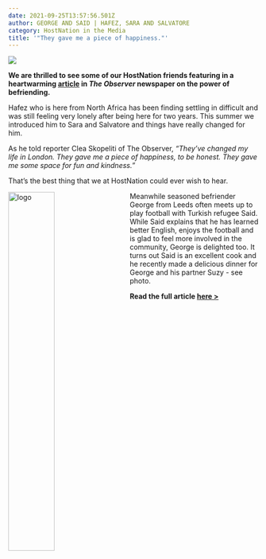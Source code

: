 ```yaml
---
date: 2021-09-25T13:57:56.501Z
author: GEORGE AND SAID | HAFEZ, SARA AND SALVATORE
category: HostNation in the Media
title: '"They gave me a piece of happiness."'
---
```

![](/assets/observer-header.jpg)

**We are thrilled to see some of our HostNation friends featuring in a heartwarming [article](https://www.theguardian.com/world/2021/sep/19/a-friend-in-need-volunteers-rush-to-help-refugees-feel-at-home-in-uk) in *The Observer* newspaper on the power of befriending.** 

Hafez who is here from North Africa has been finding settling in difficult and was still feeling very lonely after being here for two years. This summer we introduced him to Sara and Salvatore and things have really changed for him. 

As he told reporter Clea Skopeliti of The Observer, *“They’ve changed my life in London. They gave me a piece of happiness, to be honest. They gave me some space for fun and kindness.”*

That’s the best thing that we at HostNation could ever wish to hear. 

<!-- end -->

<img src="/assets/george-et-al-dinner-aug-2021.jpeg" alt="logo" style="width:43%;padding-right:25px;" ALIGN="left" />
Meanwhile seasoned befriender George from Leeds often meets up to play football with Turkish refugee Said. While Said explains that he has learned better English, enjoys the football and is glad to feel more involved in the community, George is delighted too. It turns out Said is an excellent cook and he recently made a delicious dinner for George and his partner Suzy - see photo. 

**Read the full article [here >](https://www.theguardian.com/world/2021/sep/19/a-friend-in-need-volunteers-rush-to-help-refugees-feel-at-home-in-uk)**